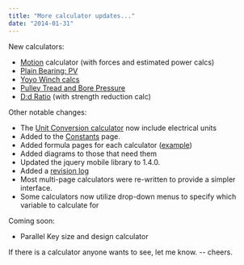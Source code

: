 ```yaml
---
title: "More calculator updates..."
date: "2014-01-31"
---
```


New calculators:

- [Motion](https://www.scenic-shop.com/Calculators/motions.html) calculator (with forces and estimated power calcs)
- [Plain Bearing: PV](https://www.scenic-shop.com/Calculators/bearing_plainPV.html)
- [Yoyo Winch calcs](https://www.scenic-shop.com/Calculators/winch_yoyo.html)
- [Pulley Tread and Bore Pressure](https://www.scenic-shop.com/Calculators/pulleys.html)
- [D:d Ratio](https://www.scenic-shop.com/Calculators/D-to-d.html) (with strength reduction calc)

Other notable changes:

- The [Unit Conversion calculator](https://www.scenic-shop.com/Calculators/unit_converter.html) now include electrical units
- Added to the [Constants](https://www.scenic-shop.com/Calculators/reference_constants.html) page.
- Added formula pages for each calculator ([example](https://www.scenic-shop.com/Calculators/formulas/mdwiki.html#!bearing_plainPV.md))
- Added diagrams to those that need them
- Updated the jquery mobile library to 1.4.0.
- Added a [revision log](https://www.scenic-shop.com/Calculators/mdwiki.html#!revision_log.md)
- Most multi-page calculators were re-written to provide a simpler interface.
- Some calculators now utilize drop-down menus to specify which variable to calculate for

Coming soon:

- Parallel Key size and design calculator

If there is a calculator anyone wants to see, let me know. -- cheers.
